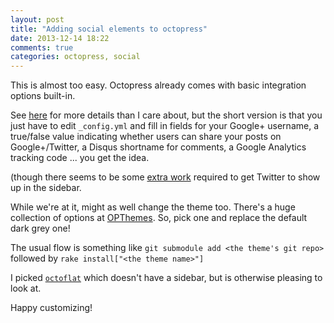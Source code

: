 ```yaml
---
layout: post
title: "Adding social elements to octopress"
date: 2013-12-14 18:22
comments: true
categories: octopress, social
---
```


This is almost too easy. Octopress already comes with basic integration options built-in.

See [here](http://jekyllrb.com/docs/configuration/) for more details than I care about, but the short version is that you just have to edit `_config.yml` and fill in fields for your Google+ username, a true/false value indicating whether users can share your posts on Google+/Twitter, a Disqus shortname for comments, a Google Analytics tracking code ... you get the idea.

(though there seems to be some [extra work](http://blog.jmac.org/blog/2013/03/30/putting-twitter-back-into-octopress/) required to get Twitter to show up in the sidebar.

While we're at it, might as well change the theme too. There's a huge collection of options at [OPThemes](http://opthemes.com/). So, pick one and replace the default dark grey one!

The usual flow is something like `git submodule add <the theme's git repo>` followed by `rake install["<the theme name>"]`

I picked [`octoflat`](http://alexgaribay.com/) which doesn't have a sidebar, but is otherwise pleasing to look at.

Happy customizing!

